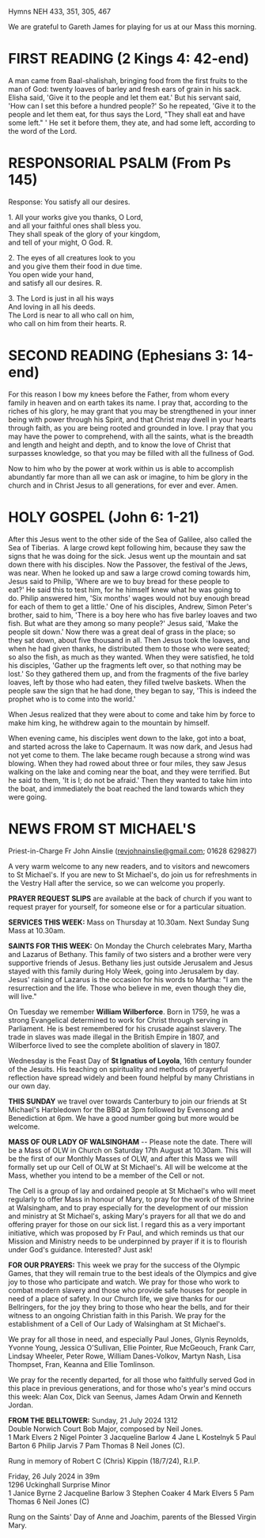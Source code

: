 Hymns NEH 433, 351, 305, 467

We are grateful to Gareth James for playing for us at our Mass this
morning.

# FIRST READING (2 Kings 4: 42-end)

A man came from Baal-shalishah, bringing food from the first fruits to
the man of God: twenty loaves of barley and fresh ears of grain in his
sack. Elisha said, 'Give it to the people and let them eat.' But his
servant said, 'How can I set this before a hundred people?' So he
repeated, 'Give it to the people and let them eat, for thus says
the Lord, "They shall eat and have some left." ' He set it before them,
they ate, and had some left, according to the word of the Lord.

# RESPONSORIAL PSALM (From Ps 145)

Response: You satisfy all our desires.

1\. All your works give you thanks, O Lord,\
and all your faithful ones shall bless you.\
They shall speak of the glory of your kingdom,\
and tell of your might, O God. R.

2\. The eyes of all creatures look to you\
and you give them their food in due time.\
You open wide your hand,\
and satisfy all our desires.  R.

3\. The Lord is just in all his ways\
And loving in all his deeds.\
The Lord is near to all who call on him,\
who call on him from their hearts. R.

# SECOND READING (Ephesians 3: 14-end)

For this reason I bow my knees before the Father, from whom every
family in heaven and on earth takes its name. I pray that, according to
the riches of his glory, he may grant that you may be strengthened in
your inner being with power through his Spirit, and that Christ may
dwell in your hearts through faith, as you are being rooted and grounded
in love. I pray that you may have the power to comprehend, with all the
saints, what is the breadth and length and height and depth, and to know
the love of Christ that surpasses knowledge, so that you may be filled
with all the fullness of God.

Now to him who by the power at work within us is able to accomplish
abundantly far more than all we can ask or imagine, to him be glory in
the church and in Christ Jesus to all generations, for ever and ever.
Amen.

# HOLY GOSPEL (John 6: 1-21)

After this Jesus went to the other side of the Sea of Galilee, also
called the Sea of Tiberias.  A large crowd kept following him, because
they saw the signs that he was doing for the sick. Jesus went up the
mountain and sat down there with his disciples. Now the Passover, the
festival of the Jews, was near. When he looked up and saw a large crowd
coming towards him, Jesus said to Philip, 'Where are we to buy bread for
these people to eat?' He said this to test him, for he himself knew what
he was going to do. Philip answered him, 'Six months' wages would not
buy enough bread for each of them to get a little.' One of his
disciples, Andrew, Simon Peter's brother, said to him, 'There is a boy
here who has five barley loaves and two fish. But what are they among so
many people?' Jesus said, 'Make the people sit down.' Now there was a
great deal of grass in the place; so they sat down, about five thousand
in all. Then Jesus took the loaves, and when he had given thanks, he
distributed them to those who were seated; so also the fish, as much as
they wanted. When they were satisfied, he told his disciples, 'Gather up
the fragments left over, so that nothing may be lost.' So they gathered
them up, and from the fragments of the five barley loaves, left by those
who had eaten, they filled twelve baskets. When the people saw the sign
that he had done, they began to say, 'This is indeed the prophet who is
to come into the world.'

When Jesus realized that they were about to come and take him by force
to make him king, he withdrew again to the mountain by himself.

When evening came, his disciples went down to the lake, got into a boat,
and started across the lake to Capernaum. It was now dark, and Jesus had
not yet come to them. The lake became rough because a strong wind was
blowing. When they had rowed about three or four miles, they saw Jesus
walking on the lake and coming near the boat, and they were
terrified. But he said to them, 'It is I; do not be afraid.' Then they
wanted to take him into the boat, and immediately the boat reached the
land towards which they were going.

# NEWS FROM ST MICHAEL'S

Priest-in-Charge Fr John Ainslie
([revjohnainslie@gmail.com](mailto:revjohnainslie@gmail.com);
01628 629827)

A very warm welcome to any new readers, and to visitors and
newcomers to St Michael's. If you are new to St Michael's, do join us
for refreshments in the Vestry Hall after the service, so we can welcome
you properly.

**PRAYER REQUEST SLIPS** are available at the back of church if you want
to request prayer for yourself, for someone else or for a particular
situation.

**SERVICES THIS WEEK:** Mass on Thursday at 10.30am. Next Sunday Sung
Mass at 10.30am.

**SAINTS FOR THIS WEEK:** On Monday the Church celebrates Mary, Martha
and Lazarus of Bethany. This family of two sisters and a brother were
very supportive friends of Jesus. Bethany lies just outside Jerusalem
and Jesus stayed with this family during Holy Week, going into Jerusalem
by day. Jesus' raising of Lazarus is the occasion for his words to
Martha: "I am the resurrection and the life. Those who believe in me,
even though they die, will live."

On Tuesday we remember **William Wilberforce**. Born in 1759, he was a
strong Evangelical determined to work for Christ through serving in
Parliament. He is best remembered for his crusade against slavery. The
trade in slaves was made illegal in the British Empire in 1807, and
Wilberforce lived to see the complete abolition of slavery in 1807.

Wednesday is the Feast Day of **St Ignatius of Loyola**, 16th century
founder of the Jesuits. His teaching on spirituality and methods of
prayerful reflection have spread widely and been found helpful by many
Christians in our own day.

**THIS SUNDAY** we travel over towards Canterbury to join our friends at
St Michael's Harbledown for the BBQ at 3pm followed by Evensong and
Benediction at 6pm. We have a good number going but more would be
welcome.

**MASS OF OUR LADY OF WALSINGHAM** -- Please note the date. There will
be a Mass of OLW in Church on Saturday 17th August at 10.30am.
This will be the first of our Monthly Masses of OLW, and after this Mass
we will formally set up our Cell of OLW at St Michael's. All will be
welcome at the Mass, whether you intend to be a member of the Cell or
not.

The Cell is a group of lay and ordained people at St Michael's who will
meet regularly to offer Mass in honour of Mary, to pray for the work of
the Shrine at Walsingham, and to pray especially for the development of
our mission and ministry at St Michael's, asking Mary's prayers for all
that we do and offering prayer for those on our sick list. I regard
this as a very important initiative, which was proposed by Fr Paul,
and which reminds us that our Mission and Ministry needs to be
underpinned by prayer if it is to flourish under God's guidance.
Interested? Just ask!

**FOR OUR PRAYERS:** This week we pray for the success of the Olympic
Games, that they will remain true to the best ideals of the Olympics and
give joy to those who participate and watch. We pray for those who work
to combat modern slavery and those who provide safe houses for people in
need of a place of safety. In our Church life, we give thanks for our
Bellringers, for the joy they bring to those who hear the bells, and for
their witness to an ongoing Christian faith in this Parish. We pray for
the establishment of a Cell of Our Lady of Walsingham at St Michael's.

We pray for all those in need, and especially Paul Jones, Glynis
Reynolds, Yvonne Young, Jessica O'Sullivan, Ellie Pointer, Rue McGeouch,
Frank Carr, Lindsay Wheeler, Peter Rowe, William Danes-Volkov, Martyn
Nash, Lisa Thompset, Fran, Keanna and Ellie Tomlinson.

We pray for the recently departed, for all those who faithfully
served God in this place in previous generations, and for those who's
year's mind occurs this week: Alan Cox, Dick van Seenus, James Adam
Orwin and Kenneth Jordan.

**FROM THE BELLTOWER:** Sunday, 21 July 2024 1312\
Double Norwich Court Bob Major, composed by Neil Jones.\
1 Mark Elvers 2 Nigel Pointer 3 Jacqueline Barlow 4 Jane L Kostelnyk 5
Paul Barton 6 Philip Jarvis 7 Pam Thomas 8 Neil Jones (C).

Rung in memory of Robert C (Chris) Kippin (18/7/24), R.I.P.

Friday, 26 July 2024 in 39m\
1296 Uckinghall Surprise Minor\
1 Janice Byrne 2 Jacqueline Barlow 3 Stephen Coaker 4 Mark Elvers 5 Pam
Thomas 6 Neil Jones (C)

Rung on the Saints' Day of Anne and Joachim, parents of the Blessed
Virgin Mary.
